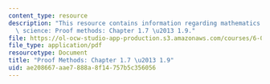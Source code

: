 ```yaml
---
content_type: resource
description: "This resource contains information regarding mathematics for computer\
  \ science: Proof methods: Chapter 1.7 \u2013 1.9."
file: https://ol-ocw-studio-app-production.s3.amazonaws.com/courses/6-042j-mathematics-for-computer-science-spring-2015/ae208667aae7888a8f14757b5c356056_MIT6_042JS15_Session2.pdf
file_type: application/pdf
resourcetype: Document
title: "Proof Methods: Chapter 1.7 \u2013 1.9"
uid: ae208667-aae7-888a-8f14-757b5c356056
---
```


